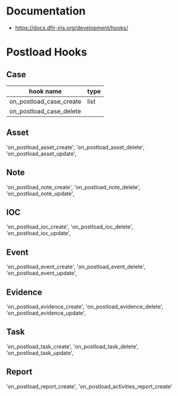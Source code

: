 # Documentation

* https://docs.dfir-iris.org/development/hooks/

# Postload Hooks

## Case

| hook name               | type  |
|-------------------------|-------|
| on_postload_case_create | list  |
| on_postload_case_delete | |

## Asset
  'on_postload_asset_create', 'on_postload_asset_delete', 'on_postload_asset_update',

## Note
  'on_postload_note_create', 'on_postload_note_delete', 'on_postload_note_update',

## IOC
  'on_postload_ioc_create', 'on_postload_ioc_delete', 'on_postload_ioc_update',

## Event
  'on_postload_event_create', 'on_postload_event_delete', 'on_postload_event_update',

## Evidence
  'on_postload_evidence_create', 'on_postload_evidence_delete', 'on_postload_evidence_update',

## Task
  'on_postload_task_create', 'on_postload_task_delete', 'on_postload_task_update',

## Report
  'on_postload_report_create', 'on_postload_activities_report_create'